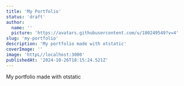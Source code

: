 ```yaml
---
title: 'My Portfolio'
status: 'draft'
author:
  name: ''
  picture: 'https://avatars.githubusercontent.com/u/180249549?v=4'
slug: 'my-portfolio'
description: 'My portfolio made with otstatic'
coverImage: ''
image: 'httpL//localhost:3000'
publishedAt: '2024-10-26T18:15:24.521Z'
---
```


My portfolio made with otstatic